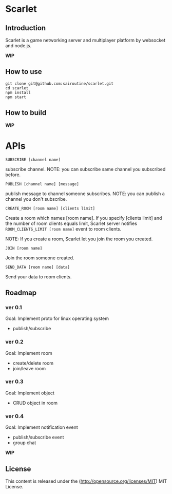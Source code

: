 # Scarlet

## Introduction
Scarlet is a game networking server and multiplayer platform by websocket and node.js.

**WIP**

## How to use
```
git clone git@github.com:sairoutine/scarlet.git
cd scarlet
npm install
npm start
```
## How to build
**WIP**

# APIs
```
SUBSCRIBE [channel name]
```

subscribe channel.
NOTE: you can subscribe same channel you subscribed before.

```
PUBLISH [channel name] [message]
```

publish message to channel someone subscribes.
NOTE: you can publish a channel you don't subscribe.


```
CREATE_ROOM [room name] [clients limit]
```

Create a room which names [room name].
If you specify [clients limit] and the number of room clients equals limit,
Scarlet server notifies `ROOM_CLIENTS_LIMIT [room name]` event to room clients.

NOTE: If you create a room, Scarlet let you join the room you created.

```
JOIN [room name]
```
Join the room someone created.

```
SEND_DATA [room name] [data]
```
Send your data to room clients.

## Roadmap

### ver 0.1
Goal: Implement proto for linux operating system
- publish/subscribe

### ver 0.2
Goal: Implement room
- create/delete room
- join/leave room

### ver 0.3
Goal: Implement object
- CRUD object in room

### ver 0.4
Goal: Implement notification event
- publish/subscribe event
- group chat

**WIP**

## License
This content is released under the (http://opensource.org/licenses/MIT) MIT License.
